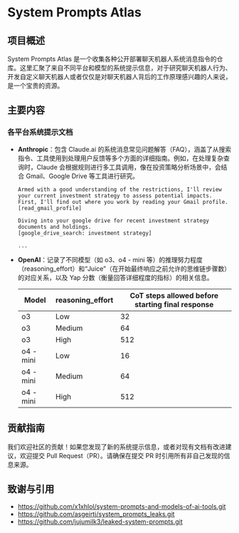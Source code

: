 # System Prompts Atlas

## 项目概述

System Prompts Atlas 是一个收集各种公开部署聊天机器人系统消息指令的仓库。这里汇聚了来自不同平台和模型的系统提示信息，对于研究聊天机器人行为、开发自定义聊天机器人或者仅仅是对聊天机器人背后的工作原理感兴趣的人来说，是一个宝贵的资源。

## 主要内容

### 各平台系统提示文档

- **Anthropic**：包含 Claude.ai 的系统消息常见问题解答（FAQ），涵盖了从搜索指令、工具使用到处理用户反馈等多个方面的详细指南。例如，在处理复杂查询时，Claude 会根据规则进行多工具调用，像在投资策略分析场景中，会结合 Gmail、Google Drive 等工具进行研究。

    ```plaintext
    Armed with a good understanding of the restrictions, I'll review your current investment strategy to assess potential impacts. First, I'll find out where you work by reading your Gmail profile. 
    [read_gmail_profile]

    Diving into your google drive for recent investment strategy documents and holdings.
    [google_drive_search: investment strategy]

    ...
    ```

- **OpenAI**：记录了不同模型（如 o3、o4 - mini 等）的推理努力程度（reasoning_effort）和“Juice”（在开始最终响应之前允许的思维链步骤数）的对应关系，以及 Yap 分数（衡量回答详细程度的指标）的相关信息。

    | Model | reasoning_effort | CoT steps allowed before starting final response |
    | --- | --- | --- |
    | o3 | Low | 32 |
    | o3 | Medium | 64 |
    | o3 | High | 512 |
    | o4 - mini | Low | 16 |
    | o4 - mini | Medium | 64 |
    | o4 - mini | High | 512 |

## 贡献指南

我们欢迎社区的贡献！如果您发现了新的系统提示信息，或者对现有文档有改进建议，欢迎提交 Pull Request（PR）。请确保在提交 PR 时引用所有非自己发现的信息来源。

## 致谢与引用

- <https://github.com/x1xhlol/system-prompts-and-models-of-ai-tools.git>
- <https://github.com/asgeirtj/system_prompts_leaks.git>
- <https://github.com/jujumilk3/leaked-system-prompts.git>

